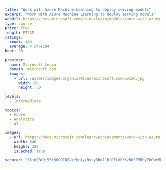 ```yaml
---
title: "Work with Azure Machine Learning to deploy serving models"
excerpt: "Work with Azure Machine Learning to deploy serving models"
webUrl: https://docs.microsoft.com/en-us/learn/modules/work-with-azure-machine-learning-deploy-serving-models/
type: course
price: Free
length: PT23M
ratings:
  count: 119
  average: 4.5462184
heat: 50

provider:
  name: Microsoft Learn
  domain: microsoft.com
  images:
    - url: /assets/images/organizations/microsoft.com-50x50.jpg
      width: 50
      height: 50

levels:
  - Intermediate

topics:
  - Azure
  - Analytics
  - AI

images:
  - url: https://docs.microsoft.com/learn/achievements/work-with-azure-machine-learning-deploy-serving-models-social.png
    width: 640
    height: 320
    isCached: true

secured: "63jnQBYQi53rDHOOIDBVzfbptyjRxsyDbK11blDFLdRMXvBOSFPRbyTbGwrMNKYy0ioO0DQRhXPaYW7IY0ubyTaEqCW8xNeUoTbzL1fNK0u3SM3/39QvwdoTzuKhw3SAVPAlT4arzQucPPNB16GasDm32qTEL5RNXc91XakhIMSqNjM61h1jDXO3NpUZ5271b71hV79NHjhwGMjqXT0XA8RC19bQFgkoU3IjgzG8ekOLpSKPHYUE6f2/tadmAJbbor7G/81bFeBZlMz31m/uyQW2LooJiIyw/nmUOXJXZJ7m9KUKPuOdGJqrzdvdIbaJeWbutLNsfdEZ95pH5IDwJeiWI11A9254nht7cqjY0aRpw/2IclkEVKYpHexoDXDT9FL17pYkejxwklpce8iZfJje+woKkDvyBqCDVkUaPsM=;j3RNN4ui9J8hYN7O4radmA=="
---
```


